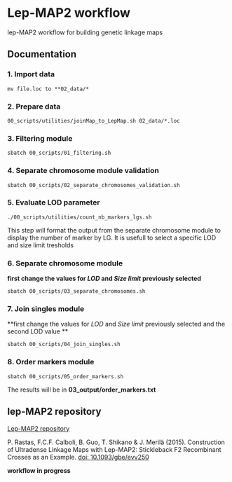 # Lep-MAP2 workflow

lep-MAP2 workflow for building genetic linkage maps

## Documentation

### 1. Import data

```
mv file.loc to **02_data/*
```

### 2. Prepare data

```
00_scripts/utilities/joinMap_to_LepMap.sh 02_data/*.loc
```

### 3. Filtering module

```
sbatch 00_scripts/01_filtering.sh
```

### 4. Separate chromosome module validation

```
sbatch 00_scripts/02_separate_chromosomes_validation.sh
```

### 5. Evaluate LOD parameter

```
./00_scripts/utilities/count_nb_markers_lgs.sh
```
This step will format the output from the separate chromosome module to display the number of marker by LG. It is usefull to select a specific LOD  and size limit tresholds

### 6. Separate chromosome module

**first change the values for _LOD_ and _Size limit_ previously selected**
```
sbatch 00_scripts/03_separate_chromosomes.sh
```

### 7. Join singles module

**first change the values for _LOD_ and _Size limit_ previously selected and the second LOD value **
```
sbatch 00_scripts/04_join_singles.sh
```

### 8. Order markers module

```
sbatch 00_scripts/05_order_markers.sh
```

The results will be in **03_output/order_markers.txt**

## lep-MAP2 repository

[Lep-MAP2 repository](https://sourceforge.net/projects/lepmap2/)

P. Rastas, F.C.F. Calboli, B. Guo, T. Shikano & J. Merilä (2015). Construction of Ultradense Linkage Maps with Lep-MAP2: Stickleback F2 Recombinant Crosses as an Example. [doi: 10.1093/gbe/evv250](http://gbe.oxfordjournals.org/content/8/1/78)

**workflow in progress**

